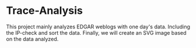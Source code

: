 # Trace-Analysis
This project mainly analyzes EDGAR weblogs with one day's data. Including the IP-check and sort the data. Finally, we will create an SVG image based on the data analyzed.

